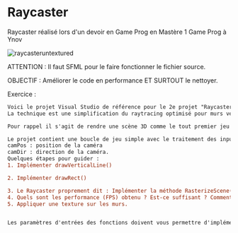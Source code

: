# Raycaster
Raycaster réalisé lors d'un devoir en Game Prog en Mastère 1 Game Prog à Ynov

![raycasteruntextured](https://github.com/EtriZe/Rasterize/assets/83014937/61833d95-dc70-4bce-8253-d04964c4c046)


ATTENTION : 
Il faut SFML pour le faire fonctionner le fichier source.

OBJECTIF : 
Améliorer le code en performance 
ET SURTOUT le nettoyer.


Exercice : 

```diff
Voici le projet Visual Studio de référence pour le 2e projet "Raycaster".
La technique est une simplification du raytracing optimisé pour murs verticaux. Vous trouverez sur internet beaucoup de références le concernant.

Pour rappel il s'agit de rendre une scène 3D comme le tout premier jeu en 3D "Wolfenstein" en SFML.

Le projet contient une boucle de jeu simple avec le traitement des input avec les touches du clavier qui modifie ces variables :
camPos : position de la caméra
camDir : direction de la caméra.
Quelques étapes pour guider :
1. Implémenter drawVerticalLine()

2. Implémenter drawRect()

3. Le Raycaster proprement dit : Implémenter la méthode RasterizeScene() avec de simple couleurs de mur
4. Quels sont les performance (FPS) obtenu ? Est-ce suffisant ? Comment les améliorer ?
5. Appliquer une texture sur les murs.


Les paramètres d'entrées des fonctions doivent vous permettre d'implémenter les méthodes mais vous pouvez les modifier.
```
